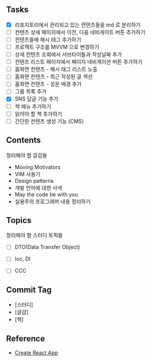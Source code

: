 ## Tasks
* [x] 리포지토리에서 관리되고 있는 컨텐츠들을 md 로 분리하기
* [ ] 컨텐츠 상세 페이지에서 이전, 다음 네비게이트 버튼 추가하기
* [ ] 컨텐츠들에 해시 태그 추가하기
* [ ] 프로젝트 구조를 MVVM 으로 변경하기
* [ ] 상세 컨텐츠 조회에서 서브타이틀과 작성날짜 추가
* [ ] 컨텐츠 리스트 페이지에서 페이지 네비게이션 버튼 추가하기
* [ ] 홈화면 컨텐츠 - 해시 태그 리스트 노출
* [ ] 홈화면 컨텐츠 - 최근 작성된 글 섹션
* [ ] 홈화면 컨텐츠 - 성운 배경 추가
* [ ] 그룹 목록 추가
* [x] SNS 답글 기능 추가
* [ ] 책 메뉴 추가하기
* [ ] 읽어야 할 책 추가하기
* [ ] 간단한 컨텐츠 생성 기능 (CMS)

## Contents
정리해야 할 글감들
* Moving Motivators
* VIM 사용기
* Design patterns
* 개발 언어에 대한 사색
* May the code be with you
* 실용주의 프로그래머 내용 정리하기

## Topics
정리해야 할 스터디 토픽들
* [ ] DTO(Data Transfer Object)
* [ ] Ioc, DI
* [ ] CCC


## Commit Tag
* [스터디]
* [글감]
* [책]

## Reference
* [Create React App](https://create-react-app.dev/)
